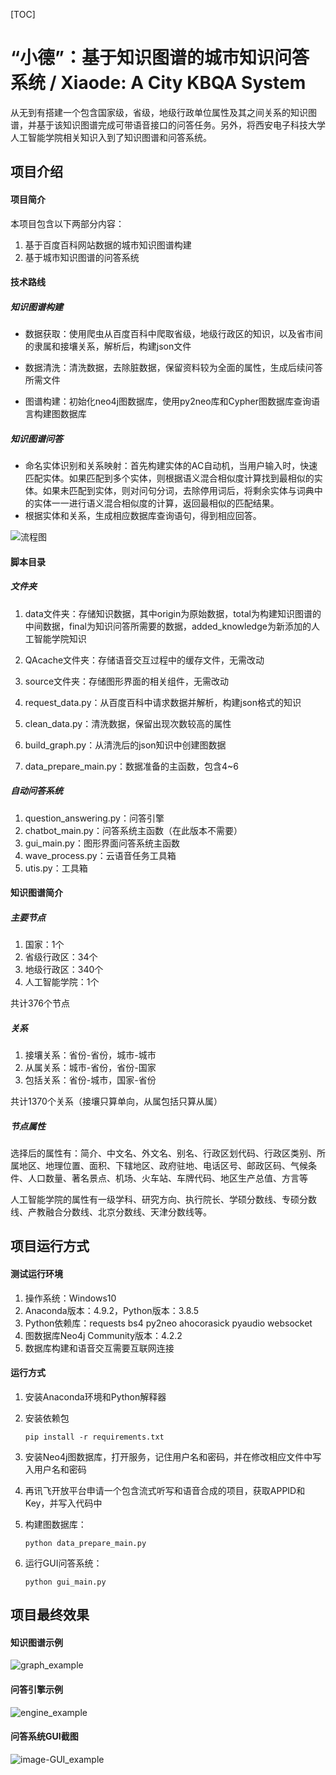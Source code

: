 [TOC]

# “小德”：基于知识图谱的城市知识问答系统 / Xiaode: A City KBQA System

从无到有搭建一个包含国家级，省级，地级行政单位属性及其之间关系的知识图谱，并基于该知识图谱完成可带语音接口的问答任务。另外，将西安电子科技大学人工智能学院相关知识入到了知识图谱和问答系统。

## 项目介绍

#### 项目简介

本项目包含以下两部分内容：

1. 基于百度百科网站数据的城市知识图谱构建
2. 基于城市知识图谱的问答系统

#### 技术路线

##### 知识图谱构建

- 数据获取：使用爬虫从百度百科中爬取省级，地级行政区的知识，以及省市间的隶属和接壤关系，解析后，构建json文件

- 数据清洗：清洗数据，去除脏数据，保留资料较为全面的属性，生成后续问答所需文件

- 图谱构建：初始化neo4j图数据库，使用py2neo库和Cypher图数据库查询语言构建图数据库

##### 知识图谱问答

- 命名实体识别和关系映射：首先构建实体的AC自动机，当用户输入时，快速匹配实体。如果匹配到多个实体，则根据语义混合相似度计算找到最相似的实体。如果未匹配到实体，则对问句分词，去除停用词后，将剩余实体与词典中的实体一一进行语义混合相似度的计算，返回最相似的匹配结果。
- 根据实体和关系，生成相应数据库查询语句，得到相应回答。

![流程图](./source/流程图.png)

#### 脚本目录

##### 文件夹

1. data文件夹：存储知识数据，其中origin为原始数据，total为构建知识图谱的中间数据，final为知识问答所需要的数据，added_knowledge为新添加的人工智能学院知识

2. QAcache文件夹：存储语音交互过程中的缓存文件，无需改动

3. source文件夹：存储图形界面的相关组件，无需改动


1. request_data.py：从百度百科中请求数据并解析，构建json格式的知识
2. clean_data.py：清洗数据，保留出现次数较高的属性
3. build_graph.py：从清洗后的json知识中创建图数据
4. data_prepare_main.py：数据准备的主函数，包含4~6

##### 自动问答系统

1. question_answering.py：问答引擎
2. chatbot_main.py：问答系统主函数（在此版本不需要）
3. gui_main.py：图形界面问答系统主函数
4. wave_process.py：云语音任务工具箱
5. utis.py：工具箱

#### 知识图谱简介

##### 主要节点

1. 国家：1个
2. 省级行政区：34个
3. 地级行政区：340个
4. 人工智能学院：1个

共计376个节点

##### 关系

1. 接壤关系：省份-省份，城市-城市
2. 从属关系：城市-省份，省份-国家
3. 包括关系：省份-城市，国家-省份

共计1370个关系（接壤只算单向，从属包括只算从属）

##### 节点属性

选择后的属性有：简介、中文名、外文名、别名、行政区划代码、行政区类别、所属地区、地理位置、面积、下辖地区、政府驻地、电话区号、邮政区码、气候条件、人口数量、著名景点、机场、火车站、车牌代码、地区生产总值、方言等

人工智能学院的属性有一级学科、研究方向、执行院长、学硕分数线、专硕分数线、产教融合分数线、北京分数线、天津分数线等。

## 项目运行方式

#### 测试运行环境

1. 操作系统：Windows10
2. Anaconda版本：4.9.2，Python版本：3.8.5
3. Python依赖库：requests bs4 py2neo ahocorasick pyaudio websocket
4. 图数据库Neo4j Community版本：4.2.2
5. 数据库构建和语音交互需要互联网连接

#### 运行方式

1. 安装Anaconda环境和Python解释器

2. 安装依赖包

   ```shell
   pip install -r requirements.txt
   ```

3. 安装Neo4j图数据库，打开服务，记住用户名和密码，并在修改相应文件中写入用户名和密码

4. 再讯飞开放平台申请一个包含流式听写和语音合成的项目，获取APPID和Key，并写入代码中

5. 构建图数据库：

   ```shell
   python data_prepare_main.py
   ```

6. 运行GUI问答系统：

   ```shell
   python gui_main.py
   ```

## 项目最终效果

#### 知识图谱示例

![graph_example](./source/graph_example.png)

#### 问答引擎示例

![engine_example](./source/engine_example.png)

#### 问答系统GUI截图

![image-GUI_example](./source/GUI_example.png)
